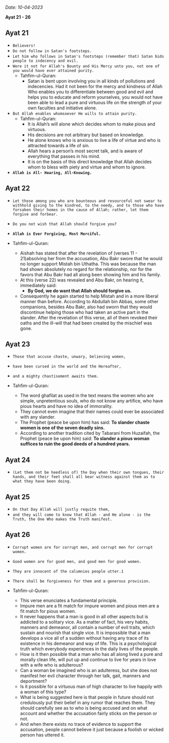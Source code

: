 *Date: 10-04-2023*

**Ayat  21 - 26**

## Ayat 21

- `Believers!`
- `Do not follow in Satan's footsteps.`
- `Let him who follows in Satan's footsteps (remember that) Satan bids people to indecency and evil.`
- `Were it not for Allah's Bounty and His Mercy unto you, not one of you would have ever attained purity.`
  - Tahfim-ul-Quran:
    - Satan is bent upon involving you in all kinds of pollutions and indecencies. Had it not been for the mercy and kindness of Allah Who enables you to differentiate between good and evil and helps you to educate and reform yourselves, you would not have been able to lead a pure and virtuous life on the strength of your own faculties and initiative alone.
- `But Allah enables whomsoever He wills to attain purity.`
  - Tahfim-ul-Quran:
    - It is Allah’s will alone which decides whom to make pious and virtuous.
    - His decisions are not arbitrary but based on knowledge.
    - He alone knows who is anxious to live a life of virtue and who is attracted towards a life of sin.
    - Allah hears a person’s most secret talk, and is aware of everything that passes in his mind.
    - It is on the basis of this direct knowledge that Allah decides whom to bless with piety and virtue and whom to ignore.
- **`Allah is All- Hearing, All-Knowing.`**


## Ayat 22

- `Let those among you who are bounteous and resourceful not swear to withhold giving to the kindred, to the needy, and to those who have forsaken their homes in the cause of Allah; rather, let them forgive and forbear.`
- `Do you not wish that Allah should forgive you?`
- **`Allah is Ever Forgiving, Most Merciful.`**

- Tahfim-ul-Quran:
  - Aishah has stated that after the revelation of (verses 11 - 21)absolving her from the accusation, Abu Bakr swore that he would no longer support Mistah bin Uthatha. This was because the man had shown absolutely no regard for the relationship, nor for the favors that Abu Bakr had all along been showing him and his family.
  - At this (verse 22) was revealed and Abu Bakr, on hearing it, immediately said:
    - **By God, we do want that Allah should forgive us.** 
  - Consequently he again started to help Mistah and in a more liberal manner than before. According to Abdullah bin Abbas, some other companions, besides Abu Bakr, also had sworn that they would discontinue helping those who had taken an active part in the slander. After the revelation of this verse, all of them revoked their oaths and the ill-will that had been created by the mischief was gone.

## Ayat 23

- `Those that accuse chaste, unwary, believing women,`
- `have been cursed in the world and the Hereafter,`
- `and a mighty chastisement awaits them.`

- Tahfim-ul-Quran:
  - The word ghafilat as used in the text means the women who are simple, unpretentious souls, who do not know any artifice, who have pious hearts and have no idea of immorality.
  - They cannot even imagine that their names could ever be associated with any slander.
  - The Prophet (peace be upon him) has said: **To slander chaste women is one of the seven deadly sins.**
  - According to another tradition cited by Tabarani from Huzaifah, the Prophet (peace be upon him) said: **To slander a pious woman suffices to ruin the good deeds of a hundred years.**

## Ayat 24

- `(Let them not be heedless of) the Day when their own tongues, their hands, and their feet shall all bear witness against them as to what they have been doing.`

## Ayat 25

- `On that Day Allah will justly requite them,`
- `and they will come to know that Allah - and He alone - is the Truth, the One Who makes the Truth manifest.`

## Ayat 26

- `Corrupt women are for corrupt men, and corrupt men for corrupt women.`
- `Good women are for good men, and good men for good women.`
- `They are innocent of the calumnies people utter.1`
- `There shall be forgiveness for them and a generous provision.`

- Tahfim-ul-Quran:
  - This verse enunciates a fundamental principle.
  - Impure men are a fit match for impure women and pious men are a fit match for pious women.
  - It never happens that a man is good in all other aspects but is addicted to a solitary vice. As a matter of fact, his very habits, manners and demeanor, all contain a number of evil traits, which sustain and nourish that single vice. It is impossible that a man develops a vice all of a sudden without having any trace of its existence in his demeanor and way of life. This is a psychological truth which everybody experiences in the daily lives of the people. 
  - How is it then possible that a man who has all along lived a pure and morally clean life, will put up and continue to live for years in love with a wife who is adulterous?
  - Can a woman be imagined who is an adulteress, but she does not manifest her evil character through her talk, gait, manners and deportment?
  - Is it possible for a virtuous man of high character to live happily with a woman of this type?
  - What is being suggested here is that people in future should not credulously put their belief in any rumor that reaches them. They should carefully see as to who is being accused and on what account and whether the accusation fairly sticks on the person or not.
  - And when there exists no trace of evidence to support the accusation, people cannot believe it just because a foolish or wicked person has uttered it.